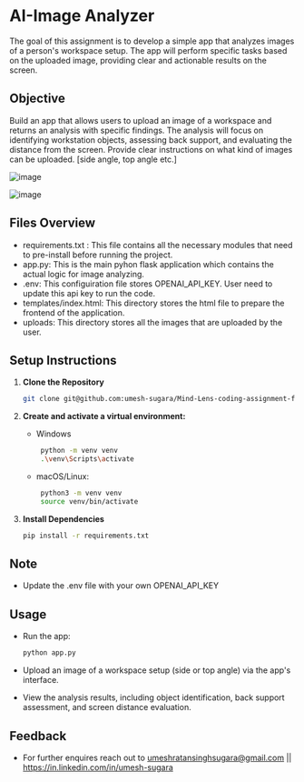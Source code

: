 # AI-Image Analyzer
The goal of this assignment is to develop a simple app that analyzes images of a person's workspace setup. The app will perform specific tasks based on the uploaded image, providing clear and actionable results on the screen.

## Objective
Build an app that allows users to upload an image of a workspace and returns an analysis with specific findings. The analysis will focus on identifying workstation objects, assessing back support, and evaluating the distance from the screen. Provide clear instructions on what kind of images can be uploaded. [side angle, top angle etc.] 

![image](https://github.com/user-attachments/assets/aee029c5-5bf1-48d7-82c7-c42df12ad276)

![image](https://github.com/user-attachments/assets/a0e55a31-5c10-4462-be91-8ecceebc2b2f)

## Files Overview
  - requirements.txt :  This file contains all the necessary modules that need to pre-install before running the project.
  - app.py: This is the main pyhon flask application which contains the actual logic for image analyzing.
  - .env: This configuiration file stores OPENAI_API_KEY. User need to update this api key to run the code.
  - templates/index.html: This directory stores the html file to prepare the frontend of the application.
  - uploads: This directory stores all the images that are uploaded by the user.

## Setup Instructions
1. **Clone the Repository**

   ```bash
   git clone git@github.com:umesh-sugara/Mind-Lens-coding-assignment-for-AI-ML-engineer.git
   
2. **Create and activate a virtual environment:**

   - Windows
     ```bash
      python -m venv venv
      .\venv\Scripts\activate
    - macOS/Linux:
       ```bash
        python3 -m venv venv
        source venv/bin/activate

3. **Install Dependencies**

   ```bash
   pip install -r requirements.txt


## Note
 - Update the .env file with your own OPENAI_API_KEY

## Usage

  - Run the app:
     ```bash
     python app.py

  - Upload an image of a workspace setup (side or top angle) via the app's interface.

  - View the analysis results, including object identification, back support assessment, and screen distance evaluation.

## Feedback
 - For further enquires reach out to umeshratansinghsugara@gmail.com || https://in.linkedin.com/in/umesh-sugara
